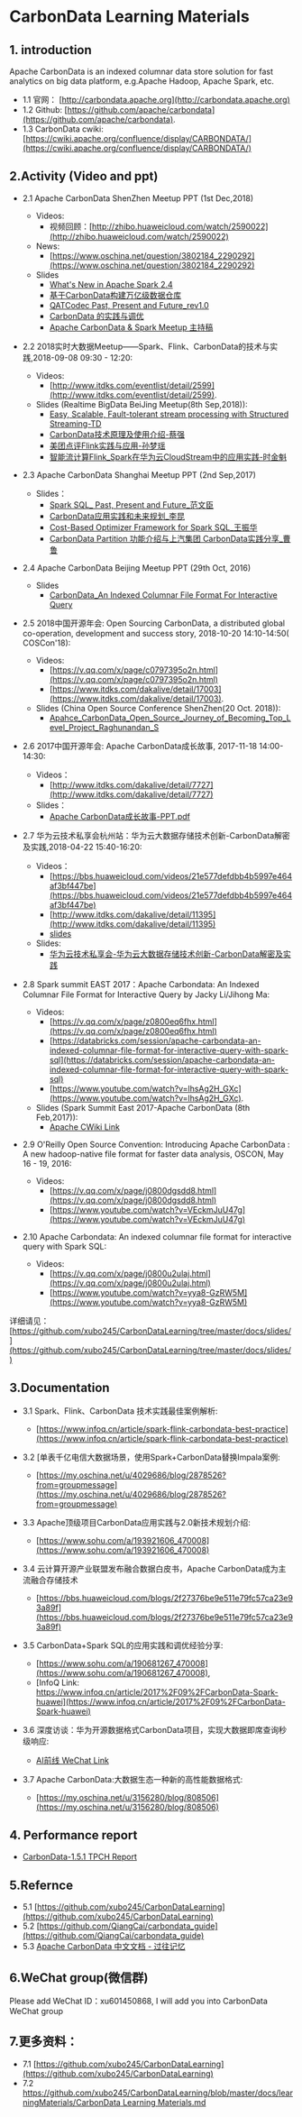 # CarbonData Learning Materials
## 1. introduction
Apache CarbonData is an indexed columnar data store solution for fast analytics on big data platform, e.g.Apache Hadoop, Apache Spark, etc.  
 - 1.1 官网： [http://carbondata.apache.org](http://carbondata.apache.org)  
 - 1.2 Github: [https://github.com/apache/carbondata](https://github.com/apache/carbondata).   
 - 1.3 CarbonData cwiki: [https://cwiki.apache.org/confluence/display/CARBONDATA/](https://cwiki.apache.org/confluence/display/CARBONDATA/)

## 2.Activity (Video and ppt)
 - 2.1 Apache CarbonData ShenZhen Meetup PPT (1st Dec,2018)
 	- Videos:
 		- 视频回顾：[http://zhibo.huaweicloud.com/watch/2590022](http://zhibo.huaweicloud.com/watch/2590022)
 	- News:
 		- [https://www.oschina.net/question/3802184_2290292](https://www.oschina.net/question/3802184_2290292)
 	- Slides 
	 	- [What's New in Apache Spark 2.4](https://github.com/xubo245/CarbonDataLearning/blob/master/docs/slides/Apache_CarbonData_Meetup_ShenZhen_2018_12_01/What's%20New%20in%20Apache%20Spark%202.4.pdf)
	 	- [基于CarbonData构建万亿级数据仓库](https://github.com/xubo245/CarbonDataLearning/blob/master/docs/slides/Apache_CarbonData_Meetup_ShenZhen_2018_12_01/基于CarbonData构建万亿级数据仓库.pptx)
	 	- [QATCodec Past, Present and Future_rev1.0](https://github.com/xubo245/CarbonDataLearning/blob/master/docs/slides/Apache_CarbonData_Meetup_ShenZhen_2018_12_01/QATCodec%20Past%2C%20Present%20and%20Future_rev1.0.pdf)
	 	- [CarbonData 的实践与调优](https://github.com/xubo245/CarbonDataLearning/blob/master/docs/slides/Apache_CarbonData_Meetup_ShenZhen_2018_12_01/CarbonData_meetup_shenzhen_20181201_v1.1.2.pdf)
	 	- [Apache CarbonData & Spark Meetup 主持稿](https://github.com/xubo245/CarbonDataLearning/blob/master/docs/slides/Apache_CarbonData_Meetup_ShenZhen_2018_12_01/轮播PPT（Apache%20CarbonData%20%26%20Spark%20Meetup）.pptx)
 - 2.2 2018实时大数据Meetup——Spark、Flink、CarbonData的技术与实践,2018-09-08 09:30 - 12:20: 
	 - Videos:
		 - [http://www.itdks.com/eventlist/detail/2599](http://www.itdks.com/eventlist/detail/2599). 
	 - Slides (Realtime BigData BeiJing Meetup(8th Sep,2018)): 
	 	- [Easy, Scalable, Fault-tolerant stream processing with Structured Streaming-TD](https://github.com/xubo245/CarbonDataLearning/blob/master/docs/slides/Realtime_BigData_Meetup_BeiJing_2018_09_08/Easy%2C%20Scalable%2C%20Fault-tolerant%20stream%20processing%20with%20Structured%20Streaming-TD.pdf)
	 	- [CarbonData技术原理及使用介绍-蔡强](https://github.com/xubo245/CarbonDataLearning/blob/master/docs/slides/Realtime_BigData_Meetup_BeiJing_2018_09_08/CarbonData技术原理及使用介绍-蔡强.pdf)
	 	- [美团点评Flink实践与应用-孙梦瑶](https://github.com/xubo245/CarbonDataLearning/blob/master/docs/slides/Realtime_BigData_Meetup_BeiJing_2018_09_08/美团点评Flink实践与应用-孙梦瑶.pdf)
	 	- [智能流计算Flink_Spark在华为云CloudStream中的应用实践-时金魁](https://github.com/xubo245/CarbonDataLearning/blob/master/docs/slides/Realtime_BigData_Meetup_BeiJing_2018_09_08/智能流计算Flink_Spark在华为云CloudStream中的应用实践-时金魁.pdf)
- 2.3 Apache CarbonData Shanghai Meetup PPT (2nd Sep,2017)
 	- Slides：
	 	- [Spark SQL_ Past, Present and Future_范文臣](https://github.com/xubo245/CarbonDataLearning/blob/master/docs/slides/Apache_CarbonData_Meetup_ShangHai_2017_09_02/%20Spark%20SQL_%20Past%2C%20Present%20and%20Future_范文臣.pdf)
	 	- [CarbonData应用实践和未来规划_李昆](https://github.com/xubo245/CarbonDataLearning/blob/master/docs/slides/Apache_CarbonData_Meetup_ShangHai_2017_09_02/%20CarbonData应用实践和未来规划_李昆.pdf)
	 	- [Cost-Based Optimizer Framework for Spark SQL_王振华](https://github.com/xubo245/CarbonDataLearning/blob/master/docs/slides/Apache_CarbonData_Meetup_ShangHai_2017_09_02/Cost-Based%20Optimizer%20Framework%20for%20Spark%20SQL_王振华.pdf)
	 	- [CarbonData Partition 功能介绍与上汽集团 CarbonData实践分享_曹鲁](https://github.com/xubo245/CarbonDataLearning/blob/master/docs/slides/Apache_CarbonData_Meetup_ShangHai_2017_09_02/%20CarbonData%20Partition%20功能介绍与上汽集团%20CarbonData实践分享_曹鲁.pdf) 

- 2.4 Apache CarbonData Beijing Meetup PPT (29th Oct, 2016)
 	- Slides
	 	- [ CarbonData_An Indexed Columnar File Format For Interactive Query](https://github.com/xubo245/CarbonDataLearning/blob/master/docs/slides/Apache_CarbonData_Meetup_BeiJing_2016_10_29/%20CarbonData_An%20Indexed%20Columnar%20File%20Format%20For%20Interactive%20Query.pdf) 
- 2.5 2018中国开源年会: Open Sourcing CarbonData, a distributed global co-operation, development and success story, 2018-10-20 14:10-14:50( COSCon'18): 
	 - Videos:
		 - [https://v.qq.com/x/page/c0797395o2n.html](https://v.qq.com/x/page/c0797395o2n.html)
		 - 	[https://www.itdks.com/dakalive/detail/17003](https://www.itdks.com/dakalive/detail/17003).  
	 -  Slides (China Open Source Conference ShenZhen(20 Oct. 2018)):
 		- [Apahce_CarbonData_Open_Source_Journey_of_Becoming_Top_Level_Project_Raghunandan_S](https://github.com/xubo245/CarbonDataLearning/blob/master/docs/slides/China_Open_Source_Conference_ShenZhen_2018_10_20/2-Raghunandan_S-Apahce_CarbonData_Open_Source_Journey_of_Becoming_Top_Level_Project.pdf)

- 2.6 2017中国开源年会: Apache CarbonData成长故事, 2017-11-18 14:00-14:30: 
	 - Videos：
		 - [http://www.itdks.com/dakalive/detail/7727](http://www.itdks.com/dakalive/detail/7727)
	 - Slides：
		 - [Apache CarbonData成长故事-PPT.pdf](https://github.com/xubo245/CarbonDataLearning/blob/master/docs/slides/China_Open_Source_Conference_ShangHai_2017_11_18/Apache%20CarbonData成长故事-PPT.pdf)
- 2.7 华为云技术私享会杭州站：华为云大数据存储技术创新-CarbonData解密及实践,2018-04-22 15:40-16:20: 
	 - Videos：
		 - [https://bbs.huaweicloud.com/videos/21e577defdbb4b5997e464af3bf447be](https://bbs.huaweicloud.com/videos/21e577defdbb4b5997e464af3bf447be)
		 - [http://www.itdks.com/dakalive/detail/11395](http://www.itdks.com/dakalive/detail/11395)
		 - [slides](https://bbs.huaweicloud.com/forum/thread-8444-1-1.html)
	 -  Slides:
		 - [华为云技术私享会-华为云大数据存储技术创新-CarbonData解密及实践](https://github.com/xubo245/CarbonDataLearning/blob/master/docs/slides/Huawei_Cloud_Technology_Private_Meeting_Hangzhou_2018_04_22/03%20华为云技术私享会-华为云大数据存储技术创新-CarbonData解密及实践.pdf.pdf)
- 2.8 Spark summit EAST 2017：Apache Carbondata: An Indexed Columnar File Format for Interactive Query by Jacky Li/Jihong Ma: 
	 - Videos:
		 - [https://v.qq.com/x/page/z0800eq6fhx.html](https://v.qq.com/x/page/z0800eq6fhx.html)
		 - [https://databricks.com/session/apache-carbondata-an-indexed-columnar-file-format-for-interactive-query-with-spark-sql](https://databricks.com/session/apache-carbondata-an-indexed-columnar-file-format-for-interactive-query-with-spark-sql)
		 - [https://www.youtube.com/watch?v=lhsAg2H_GXc](https://www.youtube.com/watch?v=lhsAg2H_GXc).  
	- Slides (Spark Summit East 2017-Apache CarbonData (8th Feb,2017)):
	 	- [Apache CWiki Link](https://cwiki.apache.org/confluence/pages/viewpage.action?pageId=68714802) 

- 2.9 O'Reilly Open Source Convention: Introducing Apache CarbonData : A new hadoop-native file format for faster data analysis, OSCON, May 16 - 19, 2016: 
	 - Videos:
		 - [https://v.qq.com/x/page/j0800dgsdd8.html](https://v.qq.com/x/page/j0800dgsdd8.html)
		 - [https://www.youtube.com/watch?v=VEckmJuU47g](https://www.youtube.com/watch?v=VEckmJuU47g)
- 2.10 Apache Carbondata: An indexed columnar file format for interactive query with Spark SQL: 
	 - Videos:
		 - [https://v.qq.com/x/page/j0800u2ulaj.html](https://v.qq.com/x/page/j0800u2ulaj.html)
		 - [https://www.youtube.com/watch?v=yya8-GzRW5M](https://www.youtube.com/watch?v=yya8-GzRW5M)

 详细请见：[https://github.com/xubo245/CarbonDataLearning/tree/master/docs/slides/](https://github.com/xubo245/CarbonDataLearning/tree/master/docs/slides/)
 
## 3.Documentation
 - 3.1 Spark、Flink、CarbonData 技术实践最佳案例解析: 
	 - [https://www.infoq.cn/article/spark-flink-carbondata-best-practice](https://www.infoq.cn/article/spark-flink-carbondata-best-practice)
 
 - 3.2 [单表千亿电信大数据场景，使用Spark+CarbonData替换Impala案例: 
	 - [https://my.oschina.net/u/4029686/blog/2878526?from=groupmessage](https://my.oschina.net/u/4029686/blog/2878526?from=groupmessage) 
 - 3.3 Apache顶级项目CarbonData应用实践与2.0新技术规划介绍: 
	 - [https://www.sohu.com/a/193921606_470008](https://www.sohu.com/a/193921606_470008)
 - 3.4 云计算开源产业联盟发布融合数据白皮书，Apache CarbonData成为主流融合存储技术
	 - [https://bbs.huaweicloud.com/blogs/2f27376be9e511e79fc57ca23e93a89f](https://bbs.huaweicloud.com/blogs/2f27376be9e511e79fc57ca23e93a89f)
 - 3.5 CarbonData+Spark SQL的应用实践和调优经验分享: 
	 - [https://www.sohu.com/a/190681267_470008](https://www.sohu.com/a/190681267_470008), 
	 - [InfoQ Link: https://www.infoq.cn/article/2017%2F09%2FCarbonData-Spark-huawei](https://www.infoq.cn/article/2017%2F09%2FCarbonData-Spark-huawei)
 - 3.6 深度访谈：华为开源数据格式CarbonData项目，实现大数据即席查询秒级响应: 
	 - [ AI前线 WeChat Link](https://mp.weixin.qq.com/s?__biz=MzU1NDA4NjU2MA==&mid=2247486473&idx=1&sn=e82339bfa2812fefa387eef0c931c19f&chksm=fbe9b5c6cc9e3cd05b9efa3eccb883f3956335bc3a16181b70a2f7bd53dcaefcfe70b00acd1e&scene=27#wechat_redirect)
 - 3.7 Apache CarbonData:大数据生态一种新的高性能数据格式: 
	 - [https://my.oschina.net/u/3156280/blog/808506](https://my.oschina.net/u/3156280/blog/808506)

## 4. Performance report
  - [CarbonData-1.5.1 TPCH Report](https://github.com/xubo245/CarbonDataLearning/blob/master/docs/slides/Performance%20report/CarbonData-TPCH-Report.pdf)

## 5.Refernce
 - 5.1 [https://github.com/xubo245/CarbonDataLearning](https://github.com/xubo245/CarbonDataLearning)
 - 5.2 [https://github.com/QiangCai/carbondata_guide](https://github.com/QiangCai/carbondata_guide)
 - 5.3 [Apache CarbonData 中文文档 - 过往记忆](https://www.iteblog.com/archives/tag/carbondata/)

## 6.WeChat group(微信群)
   Please add WeChat ID：xu601450868, I will add you into CarbonData WeChat group
## 7.更多资料：
  - 7.1 [https://github.com/xubo245/CarbonDataLearning](https://github.com/xubo245/CarbonDataLearning)
  - 7.2 [https://github.com/xubo245/CarbonDataLearning/blob/master/docs/learningMaterials/CarbonData Learning Materials.md](https://github.com/xubo245/CarbonDataLearning/blob/master/docs/learningMaterials/CarbonData%20Learning%20Materials.md)